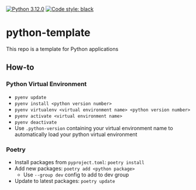 [![Python 3.12.0](https://img.shields.io/badge/python-3.12.0-blue.svg)](https://www.python.org/downloads/release/python-3120/) [![Code style: black](https://img.shields.io/badge/code%20style-black-000000.svg)](https://github.com/psf/black)

# python-template
This repo is a template for Python applications

## How-to
### Python Virtual Environment

* `pyenv update`
* `pyenv install <python version number>`
* `pyenv virtualenv <virtual environment name> <python version number>`
* `pyenv activate <virtual environment name>`
* `pyenv deactivate`
* Use `.python-version` containing your virtual environment name to automatically load your python virtual environment

### Poetry

* Install packages from `pyproject.toml`: `poetry install`
* Add new packages: `poetry add <python package>`
  * Use `--group dev` config to add to dev group
* Update to latest packages: `poetry update`
